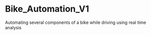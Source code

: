 # Bike_Automation_V1
Automating several components of a bike while driving using real time analysis
